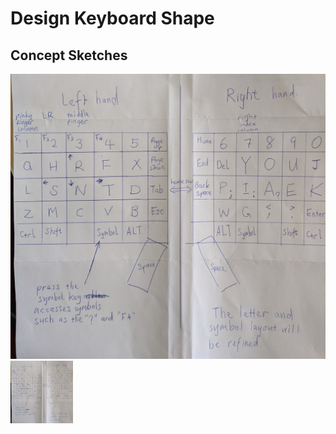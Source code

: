 # Design Keyboard Shape 
## Concept Sketches
![enter image description here](key_map_sketch_0.jpg)
<img src="key_map_sketch_0.jpg" width="100" height="100">